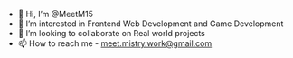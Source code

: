 - 👋 Hi, I’m @MeetM15
- 👀 I’m interested in Frontend Web Development and Game Development
- 💞️ I’m looking to collaborate on Real world projects
- 📫 How to reach me - meet.mistry.work@gmail.com

<!---
MeetM15/MeetM15 is a ✨ special ✨ repository because its `README.md` (this file) appears on your GitHub profile.
You can click the Preview link to take a look at your changes.
--->
